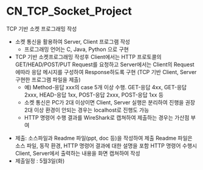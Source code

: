 # CN_TCP_Socket_Project
TCP 기반 소켓 프로그래밍 작성

- 소켓 통신을 활용하여 Server, Client 프로그램 작성
  * 프로그래밍 언어는 C, Java, Python 으로 구현
- TCP 기반 소켓프로그래밍 작성후 
   Client에서는 HTTP 프로토콜의 GET/HEAD/POST/PUT Request를 요청하고
   Server에서는 Client의 Request에따라 응답 메시지를 구성하여 Response하도록 구현
   (TCP 기반 Client, Server 구현한 프로그램 파일을 제출)
   * 예) Method-응답 xxx의 case 5개 이상 수행.
      GET-응답 4xx, GET-응답 2xxx, HEAD-응답 1xx, POST-응답 2xxx, POST-응답 1xx 등
   * 소켓 통신은 PC가 2대 이상이면 Client, Server 실행은 분리하여 진행을 권장
      2대 이상 환경이 안되는 경우는 localhost로 진행도 가능
   * HTTP 명령어 수행 결과를 WireShark로 캡쳐하여 제출하는 경우는 가산점 부여
* 제출: 소스파일과 Readme 파일(ppt, doc 등)을 작성하여 제출
            Readme 파일은 소스 파일, 동작 환경, HTTP 명령어 결과에 대한 설명을 포함
            HTTP 명령어 수행시 Client, Server에서 출력하는 내용을 화면 캡쳐하여 작성
* 제출일정 : 5월3일(화)